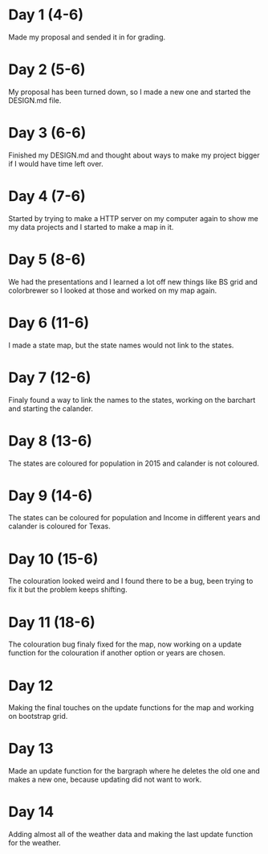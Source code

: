 # Day 1 (4-6)
Made my proposal and sended it in for grading.

# Day 2 (5-6)
My proposal has been turned down, so I made a new one and started the DESIGN.md file.

# Day 3 (6-6)
Finished my DESIGN.md and thought about ways to make my project bigger if I would have time left over.

# Day 4 (7-6)
Started by trying to make a HTTP server on my computer again to show me my data projects and I started to make a map in it.

# Day 5 (8-6)
We had the presentations and I learned a lot off new things like BS grid and colorbrewer so I looked at those and worked on my map again.

# Day 6 (11-6)
I made a state map, but the state names would not link to the states.

# Day 7 (12-6)
Finaly found a way to link the names to the states, working on the barchart and starting the calander.

# Day 8 (13-6)
The states are coloured for population in 2015 and calander is not coloured.

# Day 9 (14-6)
The states can be coloured for population and Income in different years and calander is coloured for Texas.

# Day 10 (15-6)
The colouration looked weird and I found there to be a bug, been trying to fix it but the problem keeps shifting.

# Day 11 (18-6)
The colouration bug finaly fixed for the map, now working on a update function for the colouration if another option or years are chosen.

# Day 12
Making the final touches on the update functions for the map and working on bootstrap grid.

# Day 13
Made an update function for the bargraph where he deletes the old one and makes a new one, because updating did not want to work.

# Day 14
Adding almost all of the weather data and making the last update function for the weather.


